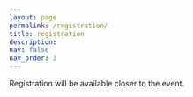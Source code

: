 ```yaml
---
layout: page
permalink: /registration/
title: registration
description: 
nav: false
nav_order: 3
---
```


Registration will be available closer to the event. 




